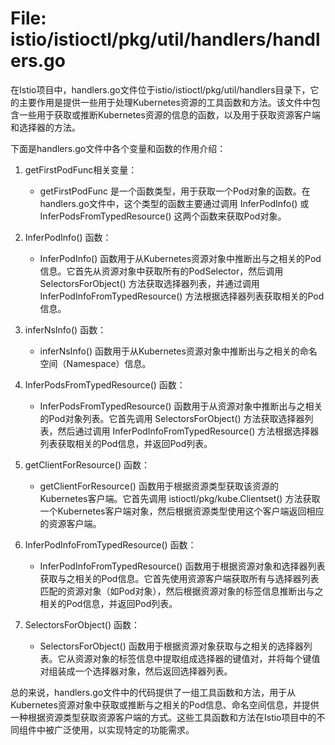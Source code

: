 # File: istio/istioctl/pkg/util/handlers/handlers.go

在Istio项目中，handlers.go文件位于istio/istioctl/pkg/util/handlers目录下，它的主要作用是提供一些用于处理Kubernetes资源的工具函数和方法。该文件中包含一些用于获取或推断Kubernetes资源的信息的函数，以及用于获取资源客户端和选择器的方法。

下面是handlers.go文件中各个变量和函数的作用介绍：

1. getFirstPodFunc相关变量：
   - getFirstPodFunc 是一个函数类型，用于获取一个Pod对象的函数。在handlers.go文件中，这个类型的函数主要通过调用 InferPodInfo() 或 InferPodsFromTypedResource() 这两个函数来获取Pod对象。

2. InferPodInfo() 函数：
   - InferPodInfo() 函数用于从Kubernetes资源对象中推断出与之相关的Pod信息。它首先从资源对象中获取所有的PodSelector，然后调用 SelectorsForObject() 方法获取选择器列表，并通过调用 InferPodInfoFromTypedResource() 方法根据选择器列表获取相关的Pod信息。

3. inferNsInfo() 函数：
   - inferNsInfo() 函数用于从Kubernetes资源对象中推断出与之相关的命名空间（Namespace）信息。

4. InferPodsFromTypedResource() 函数：
   - InferPodsFromTypedResource() 函数用于从资源对象中推断出与之相关的Pod对象列表。它首先调用 SelectorsForObject() 方法获取选择器列表，然后通过调用 InferPodInfoFromTypedResource() 方法根据选择器列表获取相关的Pod信息，并返回Pod列表。

5. getClientForResource() 函数：
   - getClientForResource() 函数用于根据资源类型获取该资源的Kubernetes客户端。它首先调用 istioctl/pkg/kube.Clientset() 方法获取一个Kubernetes客户端对象，然后根据资源类型使用这个客户端返回相应的资源客户端。

6. InferPodInfoFromTypedResource() 函数：
   - InferPodInfoFromTypedResource() 函数用于根据资源对象和选择器列表获取与之相关的Pod信息。它首先使用资源客户端获取所有与选择器列表匹配的资源对象（如Pod对象），然后根据资源对象的标签信息推断出与之相关的Pod信息，并返回Pod列表。

7. SelectorsForObject() 函数：
   - SelectorsForObject() 函数用于根据资源对象获取与之相关的选择器列表。它从资源对象的标签信息中提取组成选择器的键值对，并将每个键值对组装成一个选择器对象，然后返回选择器列表。

总的来说，handlers.go文件中的代码提供了一组工具函数和方法，用于从Kubernetes资源对象中获取或推断与之相关的Pod信息、命名空间信息，并提供一种根据资源类型获取资源客户端的方式。这些工具函数和方法在Istio项目中的不同组件中被广泛使用，以实现特定的功能需求。

